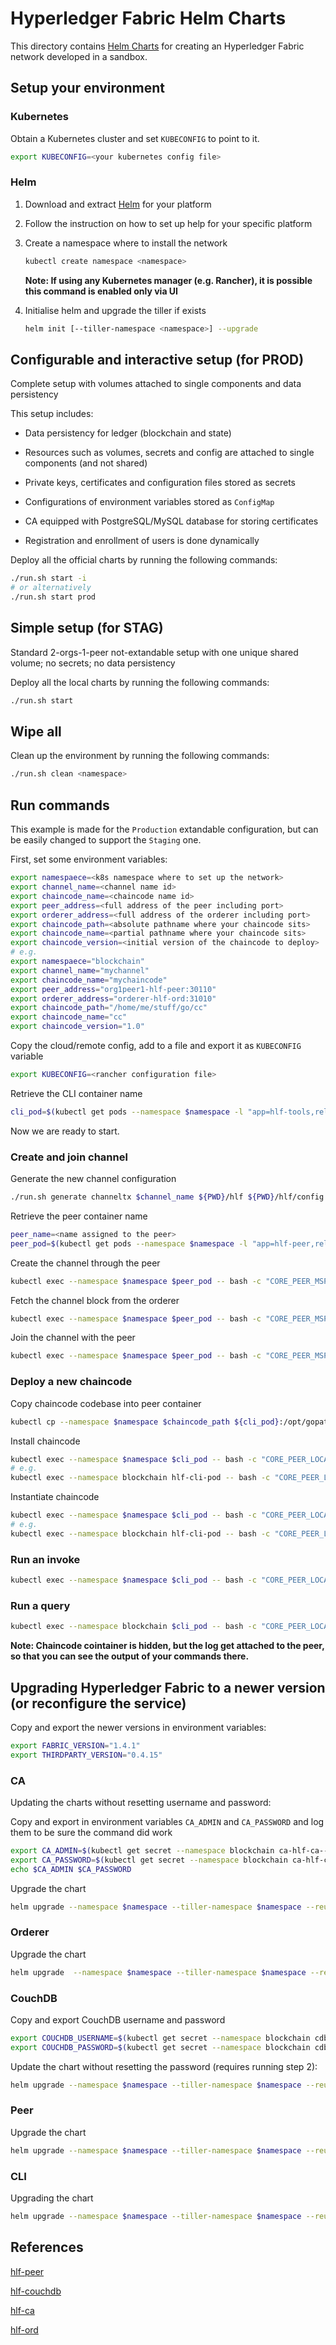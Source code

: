 # Hyperledger Fabric Helm Charts

This directory contains [Helm Charts](https://github.com/kubernetes/helm/blob/master/docs/charts.md) for creating an Hyperledger Fabric network developed in a sandbox.

## Setup your environment

### Kubernetes

Obtain a Kubernetes cluster and set `KUBECONFIG` to point to it.

```bash
export KUBECONFIG=<your kubernetes config file>
```

### Helm

1. Download and extract [Helm](https://github.com/kubernetes/helm#install) for your platform
2. Follow the instruction on how to set up help for your specific platform
3. Create a namespace where to install the network

    ```bash
    kubectl create namespace <namespace>
    ```

    **Note: If using any Kubernetes manager (e.g. Rancher), it is possible this command is enabled only via UI**

4. Initialise helm and upgrade the tiller if exists

    ```bash
    helm init [--tiller-namespace <namespace>] --upgrade
    ```

## Configurable and interactive setup (for PROD)

Complete setup with volumes attached to single components and data persistency

This setup includes:

- Data persistency for ledger (blockchain and state)

- Resources such as volumes, secrets and config are attached to single components (and not shared)

- Private keys, certificates and configuration files stored as secrets

- Configurations of environment variables stored as `ConfigMap`

- CA equipped with PostgreSQL/MySQL database for storing certificates

- Registration and enrollment of users is done dynamically

Deploy all the official charts by running the following commands:

```bash
./run.sh start -i
# or alternatively
./run.sh start prod
```

## Simple setup (for STAG)

Standard 2-orgs-1-peer not-extandable setup with one unique shared volume; no secrets; no data persistency

Deploy all the local charts by running the following commands:

```bash
./run.sh start
```

## Wipe all

Clean up the environment by running the following commands:

```bash
./run.sh clean <namespace>
```

## Run commands

This example is made for the `Production` extandable configuration, but can be easily changed to support the `Staging` one.

First, set some environment variables:

```bash
export namespaece=<k8s namespace where to set up the network>
export channel_name=<channel name id>
export chaincode_name=<chaincode name id>
export peer_address=<full address of the peer including port>
export orderer_address=<full address of the orderer including port>
export chaincode_path=<absolute pathname where your chaincode sits>
export chaincode_name=<partial pathname where your chaincode sits>
export chaincode_version=<initial version of the chaincode to deploy>
# e.g.
export namespaece="blockchain"
export channel_name="mychannel"
export chaincode_name="mychaincode"
export peer_address="org1peer1-hlf-peer:30110"
export orderer_address="orderer-hlf-ord:31010"
export chaincode_path="/home/me/stuff/go/cc"
export chaincode_name="cc"
export chaincode_version="1.0"
```

Copy the cloud/remote config, add to a file and export it as `KUBECONFIG` variable

```bash
export KUBECONFIG=<rancher configuration file>
```

Retrieve the CLI container name

```bash
cli_pod=$(kubectl get pods --namespace $namespace -l "app=hlf-tools,release=cli" -o jsonpath="{.items[0].metadata.name}")
```

Now we are ready to start.

### Create and join channel

Generate the new channel configuration

```bash
./run.sh generate channeltx $channel_name ${PWD}/hlf ${PWD}/hlf/config ${PWD}/hlf/cryptos OneOrgOrdererGenesis OneOrgChannel Org1MSP
```

Retrieve the peer container name

```bash
peer_name=<name assigned to the peer>
peer_pod=$(kubectl get pods --namespace $namespace -l "app=hlf-peer,release=${peer_name}" -o jsonpath="{.items[0].metadata.name}")
```

Create the channel through the peer

```bash
kubectl exec --namespace $namespace $peer_pod -- bash -c "CORE_PEER_MSPCONFIGPATH=/var/hyperledger/admin_msp peer channel create -o ${orderer_address} -c $channel_name -f /hl_config/channel/${channel_name}_tx.pb"
```

Fetch the channel block from the orderer

```bash
kubectl exec --namespace $namespace $peer_pod -- bash -c "CORE_PEER_MSPCONFIGPATH=/var/hyperledger/admin_msp peer channel fetch config /${channel_name}.block -c $channel_name -o ${orderer_address}"
```

Join the channel with the peer

```bash
kubectl exec --namespace $namespace $peer_pod -- bash -c "CORE_PEER_MSPCONFIGPATH=/var/hyperledger/admin_msp peer channel join -b /${channel_name}.block"
```

### Deploy a new chaincode

Copy chaincode codebase into peer container

```bash
kubectl cp --namespace $namespace $chaincode_path ${cli_pod}:/opt/gopath/src/chaincode/${chaincode_path} 1>/dev/null
```

Install chaincode

```bash
kubectl exec --namespace $namespace $cli_pod -- bash -c "CORE_PEER_LOCALMSPID=Org1MSP CORE_PEER_MSPCONFIGPATH=/var/hyperledger/admin_msp CORE_PEER_ADDRESS=${peer_address} peer chaincode install -n $chaincode_name -v $chaincode_version -p chaincode/${chaincode_name}"
# e.g.
kubectl exec --namespace blockchain hlf-cli-pod -- bash -c "CORE_PEER_LOCALMSPID=Org1MSP CORE_PEER_MSPCONFIGPATH=/var/hyperledger/admin_msp CORE_PEER_ADDRESS=peer0:30110 peer chaincode install -n cc -v 1.0 -p chaincode/cc"
```

Instantiate chaincode

```bash
kubectl exec --namespace $namespace $cli_pod -- bash -c "CORE_PEER_LOCALMSPID=Org1MSP CORE_PEER_MSPCONFIGPATH=/var/hyperledger/admin_msp CORE_PEER_ADDRESS=${peer_address} peer chaincode instantiate -o $orderer_address -n $chaincode_name -v $chaincode_version -C $channel_name -l <language of the chaincode> -c <args in json format> -P <endorsment policy>"
# e.g.
kubectl exec --namespace blockchain hlf-cli-pod -- bash -c "CORE_PEER_LOCALMSPID=Org1MSP CORE_PEER_MSPCONFIGPATH=/var/hyperledger/admin_msp CORE_PEER_ADDRESS=peer0:30110 peer chaincode instantiate -o orderer:31010 -n cc -v 1.0 -C mychannel -l golang -c '{\"Args\":[]}' -P \"OR('Org1MSP.member')\""
```

### Run an invoke

```bash
kubectl exec --namespace $namespace $cli_pod -- bash -c "CORE_PEER_LOCALMSPID=Org1MSP CORE_PEER_MSPCONFIGPATH=/var/hyperledger/admin_msp CORE_PEER_ADDRESS=$peer_address peer chaincode invoke -o $orderer_address -C $channel_name -n $chaincode_name -c '{\"Args\":[\"put\",\"a\",\"10\"]}'"
```

### Run a query

```bash
kubectl exec --namespace blockchain $cli_pod -- bash -c "CORE_PEER_LOCALMSPID=Org1MSP CORE_PEER_MSPCONFIGPATH=/var/hyperledger/admin_msp CORE_PEER_ADDRESS=$peer_address peer chaincode invoke -o $orderer_adddress -C $channel_name -n $chaincode_name -c '{\"Args\":[\"get\",\"a\"]}'"
```

**Note: Chaincode cointainer is hidden, but the log get attached to the peer, so that you can see the output of your commands there.**

## Upgrading Hyperledger Fabric to a newer version (or reconfigure the service)

Copy and export the newer versions in environment variables:

```bash
export FABRIC_VERSION="1.4.1"
export THIRDPARTY_VERSION="0.4.15"
```

### CA

Updating the charts without resetting username and password:

Copy and export in environment variables `CA_ADMIN` and `CA_PASSWORD` and log them to be sure the command did work

```bash
export CA_ADMIN=$(kubectl get secret --namespace blockchain ca-hlf-ca--ca -o jsonpath="{.data.CA_ADMIN}" | base64 --decode; echo)
export CA_PASSWORD=$(kubectl get secret --namespace blockchain ca-hlf-ca--ca -o jsonpath="{.data.CA_PASSWORD}" | base64 --decode; echo)
echo $CA_ADMIN $CA_PASSWORD
```

Upgrade the chart

```bash
helm upgrade --namespace $namespace --tiller-namespace $namespace --reuse-values --set image.tag=$FABRIC_VERSION,config.hlfToolsVersion=$FABRIC_VERSION,postgresql.enabled=true,adminUsername=$CA_ADMIN,adminPassword=$CA_PASSWORD ca ./hlf/charts/hlf-ca
```

### Orderer

Upgrade the chart

```bash
helm upgrade  --namespace $namespace --tiller-namespace $namespace --reuse-values --set image.tag=$FABRIC_VERSION orderer ./hlf/charts/hlf-ord
```

### CouchDB

Copy and export CouchDB username and password

```bash
export COUCHDB_USERNAME=$(kubectl get secret --namespace blockchain cdb-org1peer1-hlf-couchdb -o jsonpath="{.data.COUCHDB_USERNAME}" | base64 --decode; echo)
export COUCHDB_PASSWORD=$(kubectl get secret --namespace blockchain cdb-org1peer1-hlf-couchdb -o jsonpath="{.data.COUCHDB_PASSWORD}" | base64 --decode; echo)
```

Update the chart without resetting the password (requires running step 2):

```bash
helm upgrade --namespace $namespace --tiller-namespace $namespace --reuse-values --set couchdbUsername=$COUCHDB_USERNAME,couchdbPassword=$COUCHDB_PASSWORD cdb-org1peer1 ./hlf/hlf-couchdb
```

### Peer

Upgrade the chart

```bash
helm upgrade --namespace $namespace --tiller-namespace $namespace --reuse-values --set image.tag=$FABRIC_VERSION org1peer1 ./hlf/charts/hlf-peer
```

### CLI

Upgrading the chart

```bash
helm upgrade --namespace $namespace --tiller-namespace $namespace --reuse-values --set image.tag=$FABRIC_VERSION cli ./hlf/charts/hlf-tools
```

## References

[hlf-peer](https://github.com/helm/charts/tree/master/stable/hlf-peer)

[hlf-couchdb](https://github.com/helm/charts/tree/master/stable/hlf-couchdb)

[hlf-ca](https://github.com/helm/charts/tree/master/stable/hlf-ca)

[hlf-ord](https://github.com/helm/charts/tree/master/stable/hlf-ord)
